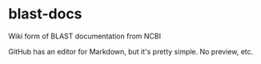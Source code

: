 blast-docs
==========

Wiki form of BLAST documentation from NCBI

GitHub has an editor for Markdown, but it's pretty simple. No preview, etc.

